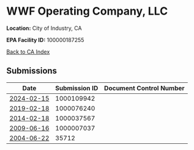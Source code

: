 # WWF Operating Company, LLC

**Location:** City of Industry, CA

**EPA Facility ID:** 100000187255

[Back to CA Index](../../index.md)

## Submissions

| Date | Submission ID | Document Control Number |
|------|--------------|-------------------------|
| [2024-02-15](submissions/1000109942.md) | 1000109942 |  |
| [2019-02-18](submissions/1000076240.md) | 1000076240 |  |
| [2014-02-18](submissions/1000037567.md) | 1000037567 |  |
| [2009-06-16](submissions/1000007037.md) | 1000007037 |  |
| [2004-06-22](submissions/35712.md) | 35712 |  |
